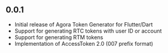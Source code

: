 ## 0.0.1

- Initial release of Agora Token Generator for Flutter/Dart
- Support for generating RTC tokens with user ID or account
- Support for generating RTM tokens
- Implementation of AccessToken 2.0 (007 prefix format)
